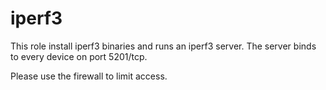 # iperf3

This role install iperf3 binaries and runs an iperf3 server. The 
server binds to every device on port 5201/tcp.

Please use the firewall to limit access.
